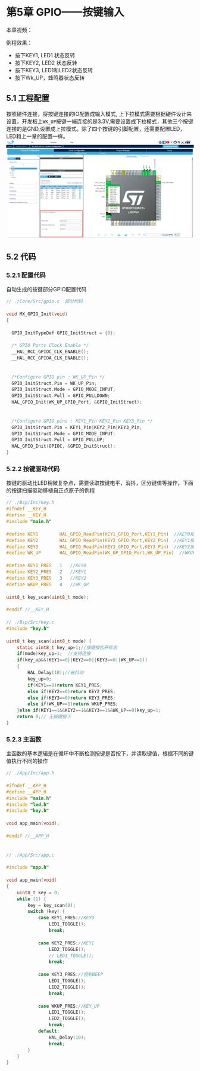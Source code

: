 # 第5章 GPIO——按键输入

本章视频： 

例程效果：

- 按下KEY1, LED1 状态反转
- 按下KEY2, LED2 状态反转
- 按下KEY3, LED1和LED2状态反转
- 按下Wk_UP，蜂鸣器状态反转

## 5.1 工程配置

按照硬件连接，将按键连接的IO配置成输入模式, 上下拉模式需要根据硬件设计来设置，开发板上`WK_UP`按键一端连接的是3.3V,需要设置成下拉模式，其他三个按键连接的是GND,设置成上拉模式。除了四个按键的引脚配置，还需要配置LED，LED和上一章的配置一样。
![](assets/5.1-1.png)


## 5.2 代码

### 5.2.1 配置代码
自动生成的按键部分GPIO配置代码
```c
// ./Core/Src/gpio.c  部分代码

void MX_GPIO_Init(void)
{

  GPIO_InitTypeDef GPIO_InitStruct = {0};

  /* GPIO Ports Clock Enable */
  __HAL_RCC_GPIOC_CLK_ENABLE();
  __HAL_RCC_GPIOA_CLK_ENABLE();


  /*Configure GPIO pin : WK_UP_Pin */
  GPIO_InitStruct.Pin = WK_UP_Pin;
  GPIO_InitStruct.Mode = GPIO_MODE_INPUT;
  GPIO_InitStruct.Pull = GPIO_PULLDOWN;
  HAL_GPIO_Init(WK_UP_GPIO_Port, &GPIO_InitStruct);


  /*Configure GPIO pins : KEY1_Pin KEY2_Pin KEY3_Pin */
  GPIO_InitStruct.Pin = KEY1_Pin|KEY2_Pin|KEY3_Pin;
  GPIO_InitStruct.Mode = GPIO_MODE_INPUT;
  GPIO_InitStruct.Pull = GPIO_PULLUP;
  HAL_GPIO_Init(GPIOC, &GPIO_InitStruct);
}
```

### 5.2.2 按键驱动代码
按键的驱动比LED稍微复杂点，需要读取按键电平，消抖，区分键值等操作，下面的按键扫描驱动移植自正点原子的例程
```c
// ./Bsp/Inc/key.h
#ifndef __KEY_H
#define __KEY_H
#include "main.h"

#define KEY1        HAL_GPIO_ReadPin(KEY1_GPIO_Port,KEY1_Pin)  //KEY0按键PC8
#define KEY2        HAL_GPIO_ReadPin(KEY2_GPIO_Port,KEY2_Pin)  //KEY1按键PC9
#define KEY3        HAL_GPIO_ReadPin(KEY3_GPIO_Port,KEY3_Pin)  //KEY2按键PD2
#define WK_UP       HAL_GPIO_ReadPin(WK_UP_GPIO_Port,WK_UP_Pin)  //WKUP按键PA0

#define KEY1_PRES	1	//KEY0
#define KEY2_PRES	2	//KEY1
#define KEY3_PRES	3	//KEY2
#define WKUP_PRES	4	//WK_UP

uint8_t key_scan(uint8_t mode);

#endif //__KEY_H

// ./Bsp/Src/key.c
#include "key.h"

uint8_t key_scan(uint8_t mode) {
    static uint8_t key_up=1;//按键按松开标志
    if(mode)key_up=1;  //支持连按
    if(key_up&&(KEY1==0||KEY2==0||KEY3==0||WK_UP==1))
    {
        HAL_Delay(10);//去抖动
        key_up=0;
        if(KEY1==0)return KEY1_PRES;
        else if(KEY2==0)return KEY2_PRES;
        else if(KEY3==0)return KEY3_PRES;
        else if(WK_UP==1)return WKUP_PRES;
    }else if(KEY1==1&&KEY2==1&&KEY3==1&&WK_UP==0)key_up=1;
    return 0;// 无按键按下
}

```

### 5.2.3 主函数
主函数的基本逻辑是在循环中不断检测按键是否按下，并读取键值，根据不同的键值执行不同的操作

```c
// ./App/Inc/app.h

#ifndef __APP_H
#define __APP_H
#include "main.h"
#include "led.h"
#include "key.h"

void app_main(void);

#endif //__APP_H


// ./App/Src/app,c

#include "app.h"

void app_main(void)
{
    uint8_t key = 0;
    while (1) {
        key = key_scan(0);
        switch (key) {
            case KEY1_PRES://KEY0
                LED1_TOGGLE();
                break;

            case KEY2_PRES://KEY1
                LED2_TOGGLE();
                // LED1_TOGGLE();
                break;

            case KEY3_PRES://控制BEEP
                LED1_TOGGLE();
                LED2_TOGGLE();
                break;

            case WKUP_PRES://KEY_UP
                LED1_TOGGLE();
                LED2_TOGGLE();
                break;
            default:
                HAL_Delay(10);
                break;
        }
    }
}
```